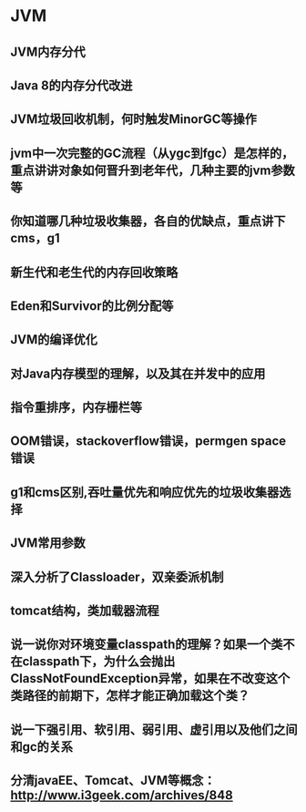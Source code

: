# JVM

## JVM内存分代
## Java 8的内存分代改进
## JVM垃圾回收机制，何时触发MinorGC等操作
## jvm中一次完整的GC流程（从ygc到fgc）是怎样的，重点讲讲对象如何晋升到老年代，几种主要的jvm参数等
## 你知道哪几种垃圾收集器，各自的优缺点，重点讲下cms，g1
## 新生代和老生代的内存回收策略
## Eden和Survivor的比例分配等
## JVM的编译优化
## 对Java内存模型的理解，以及其在并发中的应用
## 指令重排序，内存栅栏等
## OOM错误，stackoverflow错误，permgen space错误
## g1和cms区别,吞吐量优先和响应优先的垃圾收集器选择
## JVM常用参数
## 深入分析了Classloader，双亲委派机制
## tomcat结构，类加载器流程
## 说一说你对环境变量classpath的理解？如果一个类不在classpath下，为什么会抛出ClassNotFoundException异常，如果在不改变这个类路径的前期下，怎样才能正确加载这个类？

## 说一下强引用、软引用、弱引用、虚引用以及他们之间和gc的关系
## 分清javaEE、Tomcat、JVM等概念：http://www.i3geek.com/archives/848
